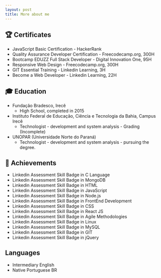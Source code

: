 ```yaml
---
layout: post
title: More about me
---
```


## 🏆 Certificates

- JavaScript Basic Certification - HackerRank
- Quality Assurance Developer Certification - Freecodecamp.org, 300H
- Bootcamp EDUZZ Full Stack Developer - Digital Innovation One, 95H
- Responsive Web Design - Freecodecamp.org, 300H
- GIT Essential Training - Linkedin Learning, 3H
- Become a Web Developer - Linkedin Learning, 22H

## 🎓 Education

- Fundação Bradesco, Irecê
  - High School, completed in 2015
- Instituto Federal de Educação, Ciência e Tecnologia da Bahia, Campus Irecê
  - Technologist - development and system analysis - Grading (Incomplete)
- UNOPAR (Universidade Norte do Paraná)
  - Technologist - development and system analysis - pursuing the degree.

## 🏅 Achievements

- Linkedin Assessment Skill Badge in C Language
- Linkedin Assessment Skill Badge in MongoDB
- Linkedin Assessment Skill Badge in HTML
- Linkedin Assessment Skill Badge in JavaScript
- Linkedin Assessment Skill Badge in Node.js
- Linkedin Assessment Skill Badge in FrontEnd Development
- Linkedin Assessment Skill Badge in CSS
- Linkedin Assessment Skill Badge in React JS
- Linkedin Assessment Skill Badge in Agile Methodologies
- Linkedin Assessment Skill Badge in Linux
- Linkedin Assessment Skill Badge in MySQL
- Linkedin Assessment Skill Badge in GIT
- Linkedin Assessment Skill Badge in jQuery

## Languages

- Intermediary English
- Native Portuguese BR